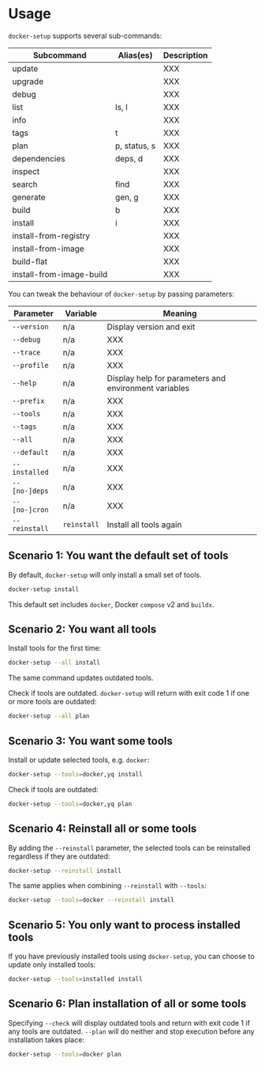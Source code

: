 # Usage

`docker-setup` supports several sub-commands:

| Subcommand               | Alias(es)    | Description |
| ------------------------ | ------------ | ----------- |
| update                   |              | XXX         |
| upgrade                  |              | XXX         |
| debug                    |              | XXX         |
| list                     | ls, l        | XXX         |
| info                     |              | XXX         |
| tags                     | t            | XXX         |
| plan                     | p, status, s | XXX         |
| dependencies             | deps, d      | XXX         |
| inspect                  |              | XXX         |
| search                   | find         | XXX         |
| generate                 | gen, g       | XXX         |
| build                    | b            | XXX         |
| install                  | i            | XXX         |
| install-from-registry    |              | XXX         |
| install-from-image       |              | XXX         |
| build-flat               |              | XXX         |
| install-from-image-build |              | XXX         |

You can tweak the behaviour of `docker-setup` by passing parameters:

| Parameter           | Variable                 | Meaning |
| ------------------- | ------------------------ | ------- |
| `--version`         | n/a                      | Display version and exit |
| `--debug`           | n/a                      | XXX |
| `--trace`           | n/a                      | XXX |
| `--profile`         | n/a                      | XXX |
| `--help`            | n/a                      | Display help for parameters and environment variables |
| `--prefix`          | n/a                      | XXX |
| `--tools`           | n/a                      | XXX |
| `--tags`            | n/a                      | XXX |
| `--all`             | n/a                      | XXX |
| `--default`         | n/a                      | XXX |
| `--installed`       | n/a                      | XXX |
| `--[no-]deps`       | n/a                      | XXX |
| `--[no-]cron`       | n/a                      | XXX |
| `--reinstall`       | `reinstall`              | Install all tools again |

## Scenario 1: You want the default set of tools

By default, `docker-setup` will only install a small set of tools.

```bash
docker-setup install
```

This default set includes `docker`, Docker `compose` v2 and `buildx`.

## Scenario 2: You want all tools

Install tools for the first time:

```bash
docker-setup --all install
```

The same command updates outdated tools.

Check if tools are outdated. `docker-setup` will return with exit code 1 if one or more tools are outdated:

```bash
docker-setup --all plan
```

## Scenario 3: You want some tools

Install or update selected tools, e.g. `docker`:

```bash
docker-setup --tools=docker,yq install
```

Check if tools are outdated:

```bash
docker-setup --tools=docker,yq plan
```

## Scenario 4: Reinstall all or some tools

By adding the `--reinstall` parameter, the selected tools can be reinstalled regardless if they are outdated:

```bash
docker-setup --reinstall install
```

The same applies when combining `--reinstall` with `--tools`:

```bash
docker-setup --tools=docker --reinstall install
```

## Scenario 5: You only want to process installed tools

If you have previously installed tools using `docker-setup`, you can choose to update only installed tools:

```bash
docker-setup --tools=installed install
```

## Scenario 6: Plan installation of all or some tools

Specifying `--check` will display outdated tools and return with exit code 1 if any tools are outdated. `--plan` will do neither and stop execution before any installation takes place:

```bash
docker-setup --tools=docker plan
```
